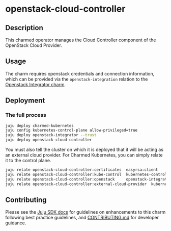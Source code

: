# openstack-cloud-controller

## Description

This charmed operator manages the Cloud Controller component of the OpenStack
Cloud Provider.

## Usage

The charm requires openstack credentials and connection information, which
can be provided via the `openstack-integration` relation to the 
[Openstack Integrator charm](https://charmhub.io/openstack-integrator).


## Deployment

### The full process

```bash
juju deploy charmed-kubernetes
juju config kubernetes-control-plane allow-privileged=true
juju deploy openstack-integrator --trust
juju deploy openstack-cloud-controller
```

You must also tell the cluster on which it is deployed that it will be
acting as an external cloud provider. For Charmed Kubernetes, you can
simply relate it to the control plane.

```bash
juju relate openstack-cloud-controller:certificates  easyrsa:client
juju relate openstack-cloud-controller:kube-control  kubernetes-control-plane:kube-control
juju relate openstack-cloud-controller:openstack     openstack-integrator:clients
juju relate openstack-cloud-controller:external-cloud-provider  kubernetes-control-plane:external-cloud-provider
```

## Contributing

Please see the [Juju SDK docs](https://juju.is/docs/sdk) for guidelines
on enhancements to this charm following best practice guidelines, and
[CONTRIBUTING.md](https://github.com/charmed-kubiernetes/openstack-cloud-controller-operator/blob/main/CONTRIBUTING.md)
for developer guidance.
